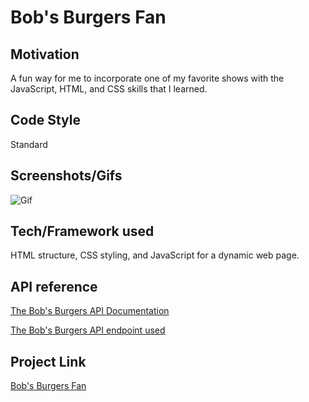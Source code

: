 # Bob's Burgers Fan

## Motivation
A fun way for me to incorporate one of my favorite shows with the JavaScript, HTML, and CSS skills that I learned.

## Code Style
Standard

## Screenshots/Gifs
![Gif](https://media.giphy.com/media/G2HRN5PbSVLAdWTxvD/giphy.gif)

## Tech/Framework used
HTML structure, CSS styling, and JavaScript for a dynamic web page.

## API reference
[The Bob's Burgers API Documentation](https://www.bobsburgersapi.com/)

[The Bob's Burgers API endpoint used](https://bobsburgers-api.herokuapp.com/characters/)

## Project Link
[Bob's Burgers Fan](https://bobs-burgers-fan.herokuapp.com/)